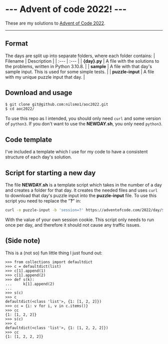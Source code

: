 # --- Advent of code 2022! ---
These are my solutions to [Advent of Code 2022](https://adventofcode.com/2022).
***
## Format
The days are split up into separate folders, where each folder contains:
| Filename | Description |
| :--- | :--- |
| __{day}.py__ | A file with the solutions to the problems, written in Python 3.10.8. |
| __sample__ | A file with that day's sample input. This is used for some simple tests. |
| __puzzle-input__ | A file with my unique puzzle input that day. |

## Download and usage
```bash
$ git clone git@github.com:nilsmo1/aoc2022.git
$ cd aoc2022/
```
To use this repo as I intended, you should only need `curl` and some version of `python3`. If you don't want to use the __NEWDAY.sh__, you only need `python3`.

## Code template
I've included a template which I use for my code to have a consistent structure of each day's solution.

## Script for starting a new day 
The file **NEWDAY.sh** is a template script which takes in the number of a day and creates a folder for that day. It creates the needed files and uses `curl` to download that day's puzzle input into the __puzzle-input__ file. 
To use this script you need to replace the "__?__" in:
```sh
curl -o puzzle-input -b 'session=?' https://adventofcode.com/2022/day/$1/input
```
With the value of your own session cookie.
This script only needs to run once per day, and therefore it should not cause any traffic issues.



## (Side note)
This is a (not so) fun little thing I just found out:
```
>>> from collections import defaultdict
>>> c = defaultdict(list)
>>> c[1].append(1)
>>> c[1].append(2)
>>> def s(k):
...     k[1].append(2)
... 
>>> s(c)
>>> c
defaultdict(<class 'list'>, {1: [1, 2, 2]})
>>> cc = {i: v for i, v in c.items()}
>>> cc
{1: [1, 2, 2]}
>>> s(c)
>>> c
defaultdict(<class 'list'>, {1: [1, 2, 2, 2]})
>>> cc
{1: [1, 2, 2, 2]}
```
